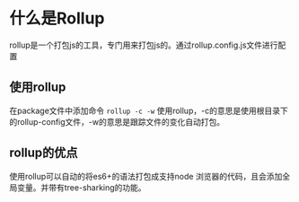 # 什么是Rollup
rollup是一个打包js的工具，专门用来打包js的。通过rollup.config.js文件进行配置

## 使用rollup

在package文件中添加命令 `rollup -c -w` 使用rollup，-c的意思是使用根目录下的rollup-config文件，-w的意思是跟踪文件的变化自动打包。

## rollup的优点

使用rollup可以自动的将es6+的语法打包成支持node 浏览器的代码，且会添加全局变量。并带有tree-sharking的功能。

